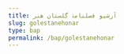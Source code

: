 ```yaml
---
title: آرشیو فصلنامۀ گلستان هنر
slug: golestanehonar
type: bap
permalink: /bap/golestanehonar
---
```

